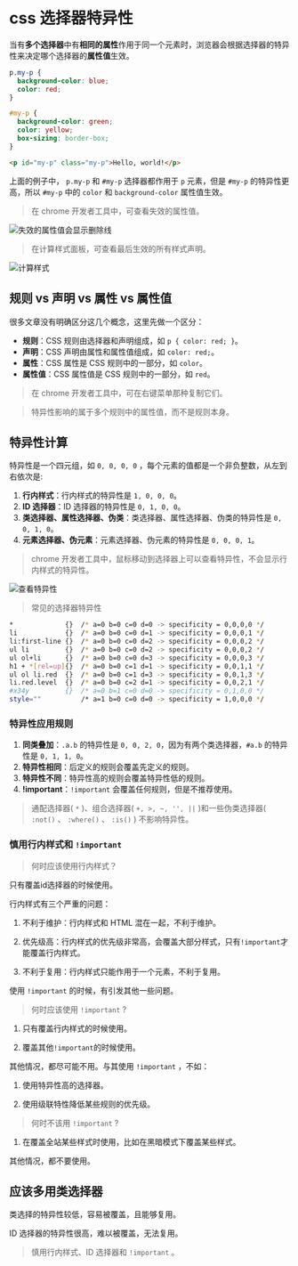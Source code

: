 <!--
 * @Author      : ZhouQiJun
 * @Date        : 2024-07-28 20:58:01
 * @LastEditors : ZhouQiJun
 * @LastEditTime: 2024-07-29 02:40:58
 * @Description : 
-->

# css 选择器特异性

当有**多个选择器**中有**相同的属性**作用于同一个元素时，浏览器会根据选择器的特异性来决定哪个选择器的**属性值**生效。

```css
p.my-p {
  background-color: blue;
  color: red;
}

#my-p {
  background-color: green;
  color: yellow;
  box-sizing: border-box;
}
```

```html
<p id="my-p" class="my-p">Hello, world!</p>
```

上面的例子中， `p.my-p` 和 `#my-p` 选择器都作用于 `p` 元素，但是 `#my-p` 的特异性更高，所以 `#my-p` 中的 `color` 和 `background-color` 属性值生效。

> 在 chrome 开发者工具中，可查看失效的属性值。

![失效的属性值会显示删除线](https://cdn.jsdelivr.net/npm/zqj-pics/css/shi-xiao-sheng-ming.png)

> 在计算样式面板，可查看最后生效的所有样式声明。

![计算样式](https://cdn.jsdelivr.net/npm/zqj-pics/css/ji-suan-yang-shi.png)

## 规则 vs 声明 vs 属性 vs 属性值

很多文章没有明确区分这几个概念，这里先做一个区分：

* **规则**：CSS 规则由选择器和声明组成，如 `p { color: red; }`。
* **声明**：CSS 声明由属性和属性值组成，如 `color: red;`。
* **属性**：CSS 属性是 CSS 规则中的一部分，如 `color`。
* **属性值**：CSS 属性值是 CSS 规则中的一部分，如 `red`。

> 在 chrome 开发者工具中，可在右键菜单那种复制它们。

> 特异性影响的属于多个规则中的属性值，而不是规则本身。

## 特异性计算

特异性是一个四元组，如 `0, 0, 0, 0` ，每个元素的值都是一个非负整数，从左到右依次是:

1. **行内样式**：行内样式的特异性是 `1, 0, 0, 0`。
2. **ID 选择器**：ID 选择器的特异性是 `0, 1, 0, 0`。
3. **类选择器、属性选择器、伪类**：类选择器、属性选择器、伪类的特异性是 `0, 0, 1, 0`。
4. **元素选择器、伪元素**：元素选择器、伪元素的特异性是 `0, 0, 0, 1`。

> chrome 开发者工具中，鼠标移动到选择器上可以查看特异性，不会显示行内样式的特异性。

![查看特异性](https://cdn.jsdelivr.net/npm/zqj-pics/css/chrome-dev-tool-特异性.png.png)

> 常见的选择器特异性

```bash
*             {}  /* a=0 b=0 c=0 d=0 -> specificity = 0,0,0,0 */
li            {}  /* a=0 b=0 c=0 d=1 -> specificity = 0,0,0,1 */
li:first-line {}  /* a=0 b=0 c=0 d=2 -> specificity = 0,0,0,2 */
ul li         {}  /* a=0 b=0 c=0 d=2 -> specificity = 0,0,0,2 */
ul ol+li      {}  /* a=0 b=0 c=0 d=3 -> specificity = 0,0,0,3 */
h1 + *[rel=up]{}  /* a=0 b=0 c=1 d=1 -> specificity = 0,0,1,1 */
ul ol li.red  {}  /* a=0 b=0 c=1 d=3 -> specificity = 0,0,1,3 */
li.red.level  {}  /* a=0 b=0 c=2 d=1 -> specificity = 0,0,2,1 */
#x34y         {}  /* a=0 b=1 c=0 d=0 -> specificity = 0,1,0,0 */
style=""          /* a=1 b=0 c=0 d=0 -> specificity = 1,0,0,0 */
```

### 特异性应用规则

1. **同类叠加**：`.a.b` 的特异性是 `0, 0, 2, 0`，因为有两个类选择器，`#a.b` 的特异性是 `0, 1, 1, 0`。
2. **特异性相同**：后定义的规则会覆盖先定义的规则。
3. **特异性不同**：特异性高的规则会覆盖特异性低的规则。
4. **!important**：`!important` 会覆盖任何规则，但是不推荐使用。

> 通配选择器( `*` )、组合选择器( `+, >, ~, '', ||` )和一些伪类选择器( `:not()` 、 `:where()` 、 `:is()` ) 不影响特异性。

### 慎用行内样式和 `!important`

> 何时应该使用行内样式？

只有覆盖id选择器的时候使用。

行内样式有三个严重的问题：

1. 不利于维护：行内样式和 HTML 混在一起，不利于维护。

2. 优先级高：行内样式的优先级非常高，会覆盖大部分样式，只有`!important`才能覆盖行内样式。

3. 不利于复用：行内样式只能作用于一个元素，不利于复用。

使用 `!important` 的时候，有引发其他一些问题。

> 何时应该使用 `!important` ?

1. 只有覆盖行内样式的时候使用。

2. 覆盖其他`!important`的时候使用。

其他情况，都尽可能不用。与其使用 `!important` ，不如：

1. 使用特异性高的选择器。

2. 使用级联特性降低某些规则的优先级。

> 何时不该用 `!important` ?

1.  在覆盖全站某些样式时使用，比如在黑暗模式下覆盖某些样式。

其他情况，都不要使用。

## 应该多用类选择器

类选择的特异性较低，容易被覆盖，且能够复用。

ID 选择器的特异性很高，难以被覆盖，无法复用。

> 慎用行内样式、ID 选择器和 `!important` 。
